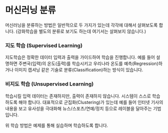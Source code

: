 # 머신러닝 분류
머신러닝을 분류하는 방법은 일반적으로 두 가지가 있는데 각각에 대해서 살펴보도록 합니다. (강화학습을 별도의 분류로 보기도 하는데 여기서는 살펴보지 않습니다.)

### 지도 학습 (Supervised Learning)
지도학습은 정확한 데이터 입력과 출력을 가이드하여 학습을 진행합니다. 예를 들어 설명하면 주변국(입력)의 온도(출력)를 학습시키고 우리나라 온도를 예측(Regression)하거나 이미지 캡셔닝 같은 기술로 분류(Classification)하는 방식이 있습니다.

### 비지도 학습 (Unsupervised Learning)
학습시킬 입력 데이터는 존재하지만, 출력이 존재하지 않습니다. 시스템이 스스로 학습하도록 해야 합니다. 대표적으로 군집화(Clustering)가 있는데 예를 들어 인터넷 기사의 내용을 보고 유사성을 극대화해 뉴스/스포츠/연예/정치 등으로 레이블을 달아주는 기법입니다.

위 학습 방법은 예제를 통해 실습하며 학습하도록 합니다. 
